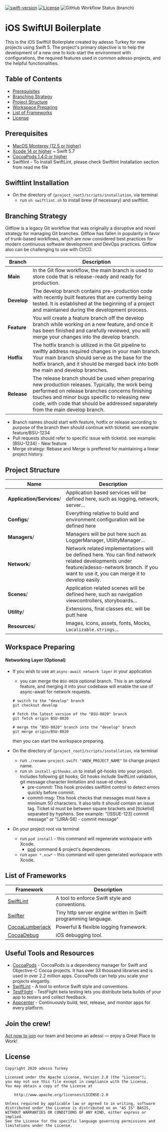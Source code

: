 [![swift-version](https://img.shields.io/badge/swift-5.2-brightgreen.svg)](https://github.com/apple/swift)
[![License](https://img.shields.io/badge/License-Apache%202.0-blue.svg)](https://opensource.org/licenses/Apache-2.0)
![GitHub Workflow Status (branch)](https://img.shields.io/github/workflow/status/adessoTurkey/boilerplate-ios-swiftui/iOS%20Build%20Check%20Workflow/develop)

iOS SwiftUI Boilerplate
============================

This is the iOS SwiftUI Boilerplate created by adesso Turkey for new projects using Swift 5. The project's primary objective is to help the development of a new one to kick-start the environment with configurations, the required features used in common adesso projects, and the helpful functionalities.

Table of Contents
-----------------

- [Prerequisites](#prerequisites)
- [Branching Strategy](#branching)
- [Project Structure](#project-structure)
- [Workspace Preparing](#workspace-preparing)
- [List of Frameworks](#list-of-frameworks)
- [License](#license)

## Prerequisites

- [MacOS Monterey (12.5 or higher)](https://support.apple.com/kb/SP777)
- [Xcode 14 or higher](https://developer.apple.com/download/) ~ Swift 5.7
- [CocoaPods 1.4.0 or higher](https://cocoapods.org/#install)
- Swiftlint - To Install SwiftLint, please check Swiftlint Installation section from read me file 

## Swiftlint Installation 

- On the directory of `{project_root}/scripts/installation`, via terminal
    - run `sh swiftlint.sh` to install brew (if necessary) and swiftlint.


## Branching Strategy

Gitflow is a legacy Git workflow that was originally a disruptive and novel strategy for managing Git branches. Gitflow has fallen in popularity in favor of trunk-based workflows, which are now considered best practices for modern continuous software development and DevOps practices. Gitflow also can be challenging to use with CI/CD.

| Branch | Description |
| --- | --- |
| **Main** | In the Git flow workflow, the main branch is used to store code that is release-ready and ready for production. |
| **Develop** | The develop branch contains pre-production code with recently built features that are currently being tested. It is established at the beginning of a project and maintained during the development process. |
| **Feature** | You will create a feature branch off the develop branch while working on a new feature, and once it has been finished and carefully reviewed, you will merge your changes into the develop branch. |
| **Hotfix** | The hotfix branch is utilized in the Git pipeline to swiftly address required changes in your main branch. Your main branch should serve as the base for the hotfix branch, and it should be merged back into both the main and develop branches. |
| **Release** | The release branch should be used when preparing new production releases. Typically, the work being performed on release branches concerns finishing touches and minor bugs specific to releasing new code, with code that should be addressed separately from the main develop branch. | 


- Branch names should start with feature, hotfix or release according to purpose of the branch then should continue with ticketid. see example: feature/BSU-1234
- Pull requests should refer to specific issue with ticketid. see example: [BSU-1234] - New feature
- Merge strategy: Rebase and Merge is preffered for maintaining a linear project history.

## Project Structure

| Name | Description |
| --- | --- |
| **Application/Services**/ | Application based services will be defined here, such as logging, network, server... |
| **Configs**/ | Everything relative to build and environment configuration will be defined here |
| **Managers**/ | Managers will be put here such as LoggerManager, UtilityManager... |
| **Network**/ | Network related implementations will be defined here. You can find network related developments under feature/adesso-network branch. If you want to use it, you can merge it to develop easily. |
| **Scenes**/ | Application related scenes will be defined here, such as navigation viewcontrollers, storyboards... |
| **Utility**/ | Extensions, final classes etc. will be putt here  |
| **Resources**/ | Images, icons, assets, fonts, Mocks, `Localizable.strings`... 

## Workspace Preparing

#### Networking Layer (Optional)   
 
- If you wish to use an `async-await network layer` in your application
    - you can merge the `BSU-0020` optional branch. This is an optional feature, and merging it into your codebase will enable the use of async-await for network requests.

    ```shell
    # switch to the "develop" branch
    git checkout develop

    # fetch the latest version of the "BSU-0020" branch
    git fetch origin BSU-0020

    # merge the "BSU-0020" branch into the "develop" branch
    git merge origin/BSU-0020
    ```

    then you can start the workspace preparing.

- On the directory of `{project_root}/scripts/installation`, via terminal
	- run `./rename-project.swift "$NEW_PROJECT_NAME"` to change project name.
	- run `sh install-githooks.sh` to install git-hooks into your project. Includes following git hooks; Git hooks include SwiftLint validation, git message character limitation and issue-id check
		- pre-commit: This hook provides swiftlint control to detect errors quickly before commit.
		- commit-msg: This hook checks that messages must have a minimum 50 characters. It also tells it should contain an issue tag. Ticket id must be between square brackets and [ticketid] separated by hyphens. See example: "[ISSUE-123] commit message" or "[JIRA-56] - commit message"
	
- On your project root via terminal
	- run `pod install` - this command will regenerate workspace with Xcode.
		- [pod](https://cocoapods.org/) command & project's dependences.
	- run `open *.xcw*` - this command will open generated workspace with Xcode.

## List of Frameworks

| Framework | Description |
| ------------------------------- | --------------------------------------------------------------------- |
| [SwiftLint](https://github.com/realm/SwiftLint) | A tool to enforce Swift style and conventions. |
| [Swifter](https://github.com/SwifterSwift/SwifterSwift) | Tiny http server engine written in Swift programming language. |
| [CocoaLumberjack](https://github.com/CocoaLumberjack/CocoaLumberjack) | Powerful & flexible logging framework. |
| [CocoaDebug](https://github.com/CocoaDebug/CocoaDebug) | iOS debugging tool. |

## Useful Tools and Resources

- [CocoaPods](https://cocoapods.org/) - CocoaPods is a dependency manager for Swift and Objective-C Cocoa projects. It has over 33 thousand libraries and is used in over 2.2 million apps. CocoaPods can help you scale your projects elegantly.
- [SwiftLint](https://github.com/realm/SwiftLint) - A tool to enforce Swift style and conventions.
- [TestFlight](https://help.apple.com/itunes-connect/developer/#/devdc42b26b8) - TestFlight beta testing lets you distribute beta builds of your app to testers and collect feedback.
- [Appcenter](https://appcenter.ms/) - Continuously build, test, release, and monitor apps for every platform.

## Join the crew!

[Act now to join][linkedin/jobs] our team and become an adessi — enjoy a Great Place to Work!

## License

```
Copyright 2020 adesso Turkey

Licensed under the Apache License, Version 2.0 (the "License");
you may not use this file except in compliance with the License.
You may obtain a copy of the License at

    http://www.apache.org/licenses/LICENSE-2.0

Unless required by applicable law or agreed to in writing, software
distributed under the License is distributed on an "AS IS" BASIS,
WITHOUT WARRANTIES OR CONDITIONS OF ANY KIND, either express or implied.
See the License for the specific language governing permissions and
limitations under the License.
```

[linkedin/jobs]: https://www.linkedin.com/company/adessoturkey/jobs/
